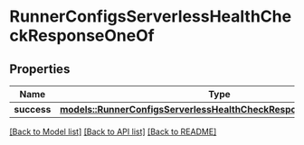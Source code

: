 # RunnerConfigsServerlessHealthCheckResponseOneOf

## Properties

Name | Type | Description | Notes
------------ | ------------- | ------------- | -------------
**success** | [**models::RunnerConfigsServerlessHealthCheckResponseOneOfSuccess**](RunnerConfigsServerlessHealthCheckResponse_oneOf_success.md) |  | 

[[Back to Model list]](../README.md#documentation-for-models) [[Back to API list]](../README.md#documentation-for-api-endpoints) [[Back to README]](../README.md)


